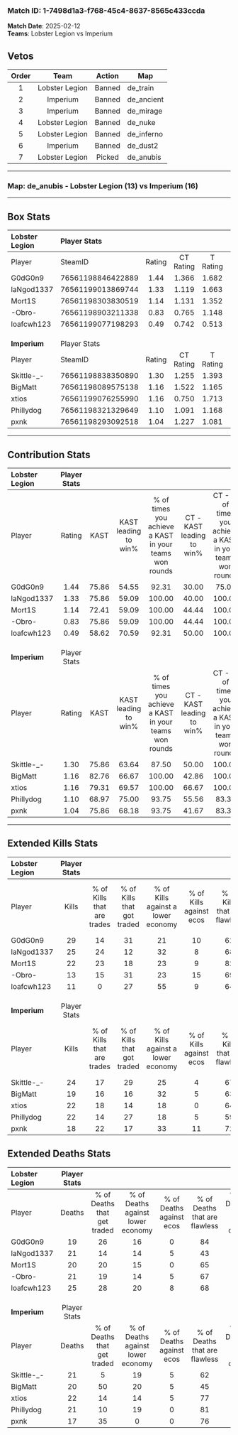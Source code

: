 ### Match ID: 1-7498d1a3-f768-45c4-8637-8565c433ccda  
**Match Date**: 2025-02-12  
**Teams**: Lobster Legion vs Imperium  

## Vetos  

| Order | Team | Action | Map |
| :---: | :--: | :----: | --- |
| 1 | Lobster Legion | Banned | de_train |
| 2 | Imperium | Banned | de_ancient |
| 3 | Imperium | Banned | de_mirage |
| 4 | Lobster Legion | Banned | de_nuke |
| 5 | Lobster Legion | Banned | de_inferno |
| 6 | Imperium | Banned | de_dust2 |
| 7 | Lobster Legion | Picked | de_anubis |

---  

### **Map**: de_anubis - Lobster Legion (13) vs Imperium (16)  
---  

## Box Stats  

| **Lobster Legion** | Player Stats      |        |           |          |       |       |       |         |        |      |     |
| :- | :- | :-: | :-: | :-: | :-: | :-: | :-: | :-: | :-: | :-: | :-: |
| Player             | SteamID           | Rating | CT Rating | T Rating | KAST  |  ADR  | Kills | Assists | Deaths | K/D  | HS% |
| G0dG0n9            | 76561198846422889 |  1.44  |   1.366   |  1.682   | 75.86 | 91.2  |  29   |    4    |   19   | 1.53 | 55  |
| laNgod1337         | 76561199013869744 |  1.33  |   1.119   |  1.663   | 75.86 | 102.6 |  25   |    9    |   21   | 1.19 | 36  |
| Mort1S             | 76561198303830519 |  1.14  |   1.131   |  1.352   | 72.41 | 75.6  |  22   |    7    |   20   | 1.10 | 27  |
| -Obro-             | 76561198903211338 |  0.83  |   0.765   |  1.148   | 75.86 | 59.0  |  13   |    7    |   21   | 0.62 | 61  |
| loafcwh123         | 76561199077198293 |  0.49  |   0.742   |  0.513   | 58.62 | 40.7  |  11   |    2    |   25   | 0.44 | 54  |
|                    |                   |        |           |          |       |       |       |         |        |      |     |
|                    |                   |        |           |          |       |       |       |         |        |      |     |
|                    |                   |        |           |          |       |       |       |         |        |      |     |
| **Imperium**       | Player Stats      |        |           |          |       |       |       |         |        |      |     |
| Player             | SteamID           | Rating | CT Rating | T Rating | KAST  |  ADR  | Kills | Assists | Deaths | K/D  | HS% |
| Skittle-_-         | 76561198838350890 |  1.30  |   1.255   |  1.393   | 75.86 | 100.0 |  24   |   11    |   21   | 1.14 | 70  |
| BigMatt            | 76561198089575138 |  1.16  |   1.522   |  1.165   | 82.76 | 79.8  |  19   |   11    |   20   | 0.95 | 52  |
| xtios              | 76561199076255990 |  1.16  |   0.750   |  1.713   | 79.31 | 77.2  |  22   |    6    |   22   | 1.00 | 40  |
| Phillydog          | 76561198321329649 |  1.10  |   1.091   |  1.168   | 68.97 | 77.6  |  22   |    6    |   21   | 1.05 | 63  |
| pxnk               | 76561198293092518 |  1.04  |   1.227   |  1.081   | 75.86 | 60.8  |  18   |    3    |   17   | 1.06 | 33  |
---  

## Contribution Stats  

| **Lobster Legion** | Player Stats |       |                      |                                                        |                           |                                                             |                          |                                                            |
| :- | :-: | :-: | :-: | :-: | :-: | :-: | :-: | :-: |
| Player             |    Rating    | KAST  | KAST leading to win% | % of times you achieve a KAST in your teams won rounds | CT - KAST leading to win% | CT - % of times you achieve a KAST in your teams won rounds | T - KAST leading to win% | T - % of times you achieve a KAST in your teams won rounds |
| G0dG0n9            |     1.44     | 75.86 |        54.55         |                         92.31                          |           30.00           |                            75.00                            |          75.00           |                           100.00                           |
| laNgod1337         |     1.33     | 75.86 |        59.09         |                         100.00                         |           40.00           |                           100.00                            |          75.00           |                           100.00                           |
| Mort1S             |     1.14     | 72.41 |        59.09         |                         100.00                         |           44.44           |                           100.00                            |          69.23           |                           100.00                           |
| -Obro-             |     0.83     | 75.86 |        59.09         |                         100.00                         |           44.44           |                           100.00                            |          69.23           |                           100.00                           |
| loafcwh123         |     0.49     | 58.62 |        70.59         |                         92.31                          |           50.00           |                           100.00                            |          88.89           |                           88.89                            |
|                    |              |       |                      |                                                        |                           |                                                             |                          |                                                            |
|                    |              |       |                      |                                                        |                           |                                                             |                          |                                                            |
|                    |              |       |                      |                                                        |                           |                                                             |                          |                                                            |
| **Imperium**       | Player Stats |       |                      |                                                        |                           |                                                             |                          |                                                            |
| Player             |    Rating    | KAST  | KAST leading to win% | % of times you achieve a KAST in your teams won rounds | CT - KAST leading to win% | CT - % of times you achieve a KAST in your teams won rounds | T - KAST leading to win% | T - % of times you achieve a KAST in your teams won rounds |
| Skittle-_-         |     1.30     | 75.86 |        63.64         |                         87.50                          |           50.00           |                           100.00                            |          80.00           |                           80.00                            |
| BigMatt            |     1.16     | 82.76 |        66.67         |                         100.00                         |           42.86           |                           100.00                            |          100.00          |                           100.00                           |
| xtios              |     1.16     | 79.31 |        69.57         |                         100.00                         |           66.67           |                           100.00                            |          71.43           |                           100.00                           |
| Phillydog          |     1.10     | 68.97 |        75.00         |                         93.75                          |           55.56           |                            83.33                            |          90.91           |                           100.00                           |
| pxnk               |     1.04     | 75.86 |        68.18         |                         93.75                          |           41.67           |                            83.33                            |          100.00          |                           100.00                           |
---  

## Extended Kills Stats  

| **Lobster Legion** | Player Stats |                            |                            |                                    |                         |                              |                                 |                                       |                    |           |
| :- | :-: | :-: | :-: | :-: | :-: | :-: | :-: | :-: | :-: | :-: |
| Player             |    Kills     | % of Kills that are trades | % of Kills that got traded | % of Kills against a lower economy | % of Kills against ecos | % of Kills that are flawless | % of Kills that are close duels | % of Kills that are assisted by flash | Pistol Round Kills | AWP Kills |
| G0dG0n9            |      29      |             14             |             31             |                 21                 |           10            |              62              |               10                |                   0                   |         1          |     3     |
| laNgod1337         |      25      |             24             |             12             |                 32                 |            8            |              68              |                8                |                   8                   |         4          |     2     |
| Mort1S             |      22      |             23             |             18             |                 23                 |            9            |              82              |                0                |                   0                   |         13         |     1     |
| -Obro-             |      13      |             15             |             31             |                 23                 |           15            |              69              |                0                |                   0                   |         1          |     1     |
| loafcwh123         |      11      |             0              |             27             |                 55                 |            9            |              64              |                9                |                   0                   |         0          |     1     |
|                    |              |                            |                            |                                    |                         |                              |                                 |                                       |                    |           |
|                    |              |                            |                            |                                    |                         |                              |                                 |                                       |                    |           |
|                    |              |                            |                            |                                    |                         |                              |                                 |                                       |                    |           |
| **Imperium**       | Player Stats |                            |                            |                                    |                         |                              |                                 |                                       |                    |           |
| Player             |    Kills     | % of Kills that are trades | % of Kills that got traded | % of Kills against a lower economy | % of Kills against ecos | % of Kills that are flawless | % of Kills that are close duels | % of Kills that are assisted by flash | Pistol Round Kills | AWP Kills |
| Skittle-_-         |      24      |             17             |             29             |                 25                 |            4            |              67              |                0                |                  13                   |         0          |     4     |
| BigMatt            |      19      |             16             |             16             |                 32                 |            5            |              63              |                0                |                  11                   |         0          |     0     |
| xtios              |      22      |             18             |             14             |                 18                 |            0            |              64              |                0                |                   0                   |         3          |     1     |
| Phillydog          |      22      |             14             |             27             |                 18                 |            5            |              59              |               14                |                   9                   |         2          |     1     |
| pxnk               |      18      |             22             |             17             |                 33                 |           11            |              72              |                6                |                   0                   |         12         |     1     |
## Extended Deaths Stats  

| **Lobster Legion** | Player Stats |                             |                                   |                          |                               |                            |                           |               |
| :- | :-: | :-: | :-: | :-: | :-: | :-: | :-: | :-: |
| Player             |    Deaths    | % of Deaths that get traded | % of Deaths against lower economy | % of Deaths against ecos | % of Deaths that are flawless | % of Deaths that are close | % of Deaths while blinded | Deaths to AWP |
| G0dG0n9            |      19      |             26              |                16                 |            0             |              84               |             0              |             5             |       3       |
| laNgod1337         |      21      |             14              |                14                 |            5             |              43               |             14             |             5             |       6       |
| Mort1S             |      20      |             20              |                15                 |            0             |              65               |             5              |             5             |       2       |
| -Obro-             |      21      |             19              |                14                 |            5             |              67               |             0              |             0             |       5       |
| loafcwh123         |      25      |             28              |                20                 |            8             |              68               |             0              |            16             |       1       |
|                    |              |                             |                                   |                          |                               |                            |                           |               |
|                    |              |                             |                                   |                          |                               |                            |                           |               |
|                    |              |                             |                                   |                          |                               |                            |                           |               |
| **Imperium**       | Player Stats |                             |                                   |                          |                               |                            |                           |               |
| Player             |    Deaths    | % of Deaths that get traded | % of Deaths against lower economy | % of Deaths against ecos | % of Deaths that are flawless | % of Deaths that are close | % of Deaths while blinded | Deaths to AWP |
| Skittle-_-         |      21      |              5              |                19                 |            5             |              62               |             10             |             0             |       2       |
| BigMatt            |      20      |             50              |                20                 |            5             |              45               |             10             |            10             |       3       |
| xtios              |      22      |             14              |                14                 |            5             |              77               |             0              |             0             |       6       |
| Phillydog          |      21      |             10              |                19                 |            0             |              81               |             10             |             0             |       4       |
| pxnk               |      17      |             35              |                 0                 |            0             |              76               |             0              |             0             |       4       |
